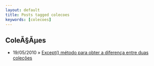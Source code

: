 ```yaml
---
layout: default
title: Posts tagged colecoes
keywords: [colecoes]
---
```

<h2 class="category">ColeÃ§Ãµes</h2>
<ul class="posts">
<li>
<p>
<span class="date">19/05/2010</span> &raquo;
<a href="/blog/exceptt-metodo-para-obter-a-diferenca-entre-duas-colecoes">Except<T>() método para obter a diferença entre duas coleções</a>
</p>
</li>
</ul>
